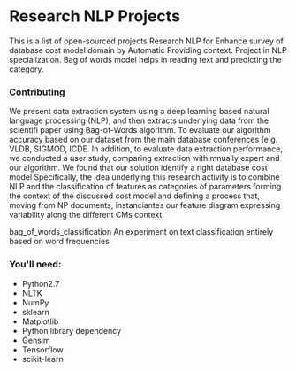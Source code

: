 
# Research NLP Projects
This is a list of open-sourced projects Research NLP for Enhance survey of database cost model domain by Automatic Providing context.
Project in NLP specialization. Bag of words model helps in reading text and predicting the category.

### Contributing
We present data extraction system using a deep learning based natural language processing (NLP), and then extracts underlying data from the scientifi
paper using Bag-of-Words algorithm. To evaluate our algorithm accuracy based on our dataset from the main database conferences (e.g. VLDB, SIGMOD, ICDE. In addition, to evaluate data extraction performance, we conducted a user study, comparing extraction with mnually expert and our algorithm. We found that our solution identify
a right database cost model Specifically, the idea underlying this research activity is to combine NLP and the classification of features as categories of parameters forming
the context of the discussed cost model and defining a process that, moving from NP documents, instanciantes our feature diagram expressing variability along the different
CMs context. 

bag_of_words_classification
An experiment on text classification entirely based on word frequencies

### You'll need:
* Python2.7
* NLTK 
* NumPy
* sklearn
* Matplotlib
* Python library dependency
* Gensim
* Tensorflow
* scikit-learn


